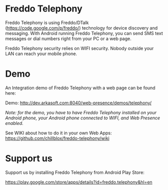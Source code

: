 Freddo Telephony
================

Freddo Telephony is using Freddo/DTalk (https://code.google.com/p/freddo/) technology for device discovery and messaging. With Android running Freddo Telephony, you can send SMS text messages or dial numbers right from your PC or a web page.

Freddo Telephony security relies on WIFI security. Nobody outside your LAN can reach your mobile phone.

Demo
====

An Integration demo of Freddo Telephony with a web page can be found here:

Demo: http://dev.arkasoft.com:8040/web-presence/demos/telephony/

_Note: for the demo, you have to have Freddo Telephony installed on your Android phone, your Android phone connected to WIFI, and Web Presence enabled._

See WIKI about how to do it in your own Web Apps: https://github.com/chillblox/freddo-telephony/wiki

Support us
==========

Support us by installing Freddo Telephony from Android Play Store:

https://play.google.com/store/apps/details?id=freddo.telephony&hl=en
